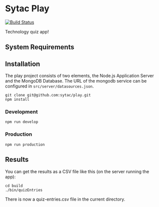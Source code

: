 # Sytac Play

[![Build Status](https://semaphoreci.com/api/v1/industrial/play/branches/master/shields_badge.svg)](https://semaphoreci.com/industrial/play)

Technology quiz app!
## System Requirements

## Installation
The play project consists of two elements, the Node.js Application
Server and the MongoDB Database. The URL of the mongodb service can be
configured in `src/server/datasources.json`.

```
git clone git@github.com:sytac/play.git
npm install
```

### Development
```
npm run develop
```

### Production
```
npm run production
```

## Results
You can get the results as a CSV file like this (on the server running the app):
```
cd build
./bin/quizEntries
```

There is now a quiz-entries.csv file in the current directory.
